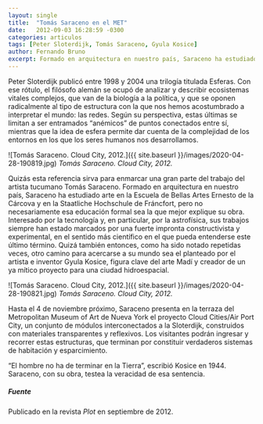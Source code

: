```yaml
---
layout: single
title:  "Tomás Saraceno en el MET"
date:   2012-09-03 16:28:59 -0300
categories: articulos
tags: [Peter Sloterdijk, Tomás Saraceno, Gyula Kosice]
author: Fernando Bruno
excerpt: Formado en arquitectura en nuestro país, Saraceno ha estudiado arte en la Escuela de Bellas Artes Ernesto de la Cárcova y en la Staatliche Hochschule de Fráncfort, pero no necesariamente esa educación formal sea la que mejor explique su obra. Interesado por la tecnología y, en particular, por la astrofísica, sus trabajos siempre han estado marcados por una fuerte impronta constructivista y experimental, en el sentido más científico en el que pueda entenderse este último término.
---
```


Peter Sloterdijk publicó entre 1998 y 2004 una trilogía titulada Esferas. Con ese rótulo, el filósofo alemán se ocupó de analizar y describir ecosistemas vitales complejos, que van de la biología a la política, y que se oponen radicalmente al tipo de estructura con la que nos hemos acostumbrado a interpretar el mundo: las redes. Según su perspectiva, estas últimas se limitan a ser entramados “anémicos” de puntos conectados entre sí, mientras que la idea de esfera permite dar cuenta de la complejidad de los entornos en los que los seres humanos nos desarrollamos.

![Tomás Saraceno. Cloud City, 2012.]({{ site.baseurl }}/images/2020-04-28-190819.jpg)
*Tomás Saraceno. Cloud City, 2012.*

Quizás esta referencia sirva para enmarcar una gran parte del trabajo del artista tucumano Tomás Saraceno. Formado en arquitectura en nuestro país, Saraceno ha estudiado arte en la Escuela de Bellas Artes Ernesto de la Cárcova y en la Staatliche Hochschule de Fráncfort, pero no necesariamente esa educación formal sea la que mejor explique su obra. Interesado por la tecnología y, en particular, por la astrofísica, sus trabajos siempre han estado marcados por una fuerte impronta constructivista y experimental, en el sentido más científico en el que pueda entenderse este último término. Quizá también entonces, como ha sido notado repetidas veces, otro camino para acercarse a su mundo sea el planteado por el artista e inventor Gyula Kosice, figura clave del arte Madí y creador de un ya mítico proyecto para una ciudad hidroespacial.

![Tomás Saraceno. Cloud City, 2012.]({{ site.baseurl }}/images/2020-04-28-190821.jpg)
*Tomás Saraceno. Cloud City, 2012.*

Hasta el 4 de noviembre próximo, Saraceno presenta en la terraza del Metropolitan Museum of Art de Nueva York el proyecto Cloud Cities/Air Port City, un conjunto de módulos interconectados a la Sloterdijk, construidos con materiales transparentes y reflexivos. Los visitantes podrán ingresar y recorrer estas estructuras, que terminan por constituir verdaderos sistemas de habitación y esparcimiento.

“El hombre no ha de terminar en la Tierra”, escribió Kosice en 1944. Saraceno, con su obra, testea la veracidad de esa sentencia.

##### Fuente

Publicado en la revista *Plot* en septiembre de 2012.
